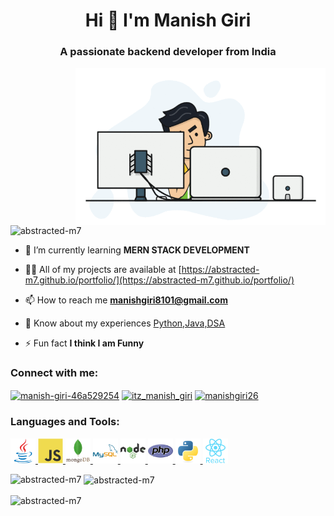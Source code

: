 
<h1 align="center">Hi 👋 I'm Manish Giri</h1>
<h3 align="center">A passionate backend developer from India</h3>
<img align="right" alt="Coding" width="400" src="https://raw.githubusercontent.com/rajpratyush/rajpratyush/master/me_1.gif">


<p align="left"> <img src="https://komarev.com/ghpvc/?username=abstracted-m7&label=Profile%20views&color=0e75b6&style=flat" alt="abstracted-m7" /> </p>

- 🌱 I’m currently learning **MERN STACK DEVELOPMENT**

- 👨‍💻 All of my projects are available at [https://abstracted-m7.github.io/portfolio/](https://abstracted-m7.github.io/portfolio/)

- 📫 How to reach me **manishgiri8101@gmail.com**

- 📄 Know about my experiences [Python,Java,DSA](Python,Java,DSA)

- ⚡ Fun fact **I think I am Funny**

<h3 align="left">Connect with me:</h3>
<p align="left">
<a href="https://linkedin.com/in/manish-giri-46a529254" target="blank"><img align="center" src="https://raw.githubusercontent.com/rahuldkjain/github-profile-readme-generator/master/src/images/icons/Social/linked-in-alt.svg" alt="manish-giri-46a529254" height="30" width="40" /></a>
<a href="https://instagram.com/itz_manish_giri" target="blank"><img align="center" src="https://raw.githubusercontent.com/rahuldkjain/github-profile-readme-generator/master/src/images/icons/Social/instagram.svg" alt="itz_manish_giri" height="30" width="40" /></a>
<a href="https://www.leetcode.com/manishgiri26" target="blank"><img align="center" src="https://raw.githubusercontent.com/rahuldkjain/github-profile-readme-generator/master/src/images/icons/Social/leet-code.svg" alt="manishgiri26" height="30" width="40" /></a>
</p>

<h3 align="left">Languages and Tools:</h3>
<p align="left"> <a href="https://www.java.com" target="_blank" rel="noreferrer"> <img src="https://raw.githubusercontent.com/devicons/devicon/master/icons/java/java-original.svg" alt="java" width="40" height="40"/> </a> <a href="https://developer.mozilla.org/en-US/docs/Web/JavaScript" target="_blank" rel="noreferrer"> <img src="https://raw.githubusercontent.com/devicons/devicon/master/icons/javascript/javascript-original.svg" alt="javascript" width="40" height="40"/> </a> <a href="https://www.mongodb.com/" target="_blank" rel="noreferrer"> <img src="https://raw.githubusercontent.com/devicons/devicon/master/icons/mongodb/mongodb-original-wordmark.svg" alt="mongodb" width="40" height="40"/> </a> <a href="https://www.mysql.com/" target="_blank" rel="noreferrer"> <img src="https://raw.githubusercontent.com/devicons/devicon/master/icons/mysql/mysql-original-wordmark.svg" alt="mysql" width="40" height="40"/> </a> <a href="https://nodejs.org" target="_blank" rel="noreferrer"> <img src="https://raw.githubusercontent.com/devicons/devicon/master/icons/nodejs/nodejs-original-wordmark.svg" alt="nodejs" width="40" height="40"/> </a> <a href="https://www.php.net" target="_blank" rel="noreferrer"> <img src="https://raw.githubusercontent.com/devicons/devicon/master/icons/php/php-original.svg" alt="php" width="40" height="40"/> </a> <a href="https://www.python.org" target="_blank" rel="noreferrer"> <img src="https://raw.githubusercontent.com/devicons/devicon/master/icons/python/python-original.svg" alt="python" width="40" height="40"/> </a> <a href="https://reactjs.org/" target="_blank" rel="noreferrer"> <img src="https://raw.githubusercontent.com/devicons/devicon/master/icons/react/react-original-wordmark.svg" alt="react" width="40" height="40"/> </a> </p>

<p><img align="left" src="https://github-readme-stats.vercel.app/api/top-langs?username=abstracted-m7&show_icons=true&locale=en&layout=compact" alt="abstracted-m7" /></p>

<p>&nbsp;<img align="center" src="https://github-readme-stats.vercel.app/api?username=abstracted-m7&show_icons=true&locale=en" alt="abstracted-m7" /></p>

<p><img align="center" src="https://github-readme-streak-stats.herokuapp.com/?user=abstracted-m7&" alt="abstracted-m7" /></p>
